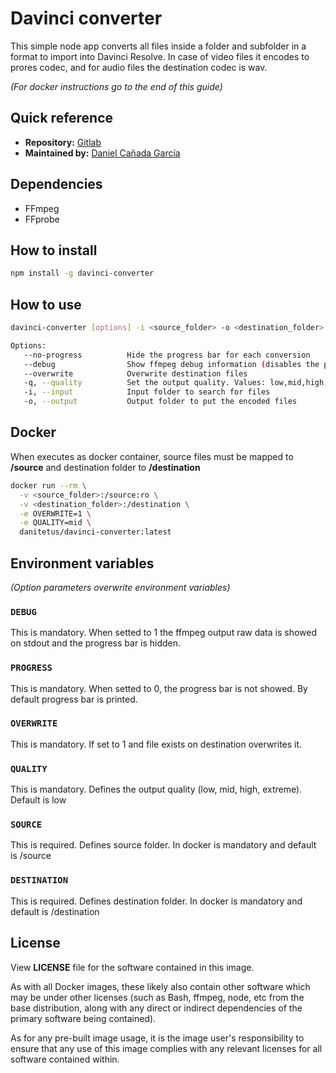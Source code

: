 # Davinci converter

This simple node app converts all files inside a folder and subfolder in a format to import into Davinci Resolve.
In case of video files it encodes to prores codec, and for audio files the destination codec is wav.

_(For docker instructions go to the end of this guide)_

## Quick reference

- __Repository:__ [Gitlab](https://gitlab.com/danitetus/davinci-converter.git)
- __Maintained by:__ [Daniel Cañada García](https://gitlab.com/danitetus)

## Dependencies

- FFmpeg
- FFprobe

## How to install

```bash
npm install -g davinci-converter
```

## How to use

```bash
davinci-converter [options] -i <source_folder> -o <destination_folder>

Options:
   --no-progress          Hide the progress bar for each conversion
   --debug                Show ffmpeg debug information (disables the progress bar)
   --overwrite            Overwrite destination files
   -q, --quality          Set the output quality. Values: low,mid,high,extreme
   -i, --input            Input folder to search for files
   -o, --output           Output folder to put the encoded files
```

## Docker

When executes as docker container, source files must be mapped to __/source__ and destination folder to __/destination__

```bash
docker run --rm \
  -v <source_folder>:/source:ro \
  -v <destination_folder>:/destination \
  -e OVERWRITE=1 \
  -e QUALITY=mid \
  danitetus/davinci-converter:latest
```

## Environment variables

_(Option parameters overwrite environment variables)_

### **`DEBUG`**

This is mandatory. When setted to 1 the ffmpeg output raw data is showed on stdout and the progress bar is hidden.

### **`PROGRESS`**

This is mandatory. When setted to 0, the progress bar is not showed. By default progress bar is printed.

### **`OVERWRITE`**

This is mandatory. If set to 1 and file exists on destination overwrites it.

### **`QUALITY`**

This is mandatory. Defines the output quality (low, mid, high, extreme). Default is low

### **`SOURCE`**

This is required. Defines source folder. In docker is mandatory and default is /source

### **`DESTINATION`**

This is required. Defines destination folder. In docker is mandatory and default is /destination


## License

View __LICENSE__ file for the software contained in this image.

As with all Docker images, these likely also contain other software which may be under other licenses (such as Bash, ffmpeg, node, etc from the base distribution, along with any direct or indirect dependencies of the primary software being contained).

As for any pre-built image usage, it is the image user's responsibility to ensure that any use of this image complies with any relevant licenses for all software contained within.
